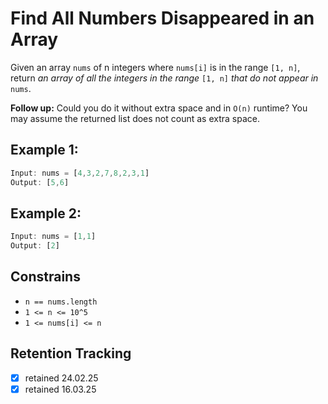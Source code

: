 # Find All Numbers Disappeared in an Array

Given an array `nums` of n integers where `nums[i]` is in the range `[1, n]`, return *an array of all the integers in the range* `[1, n]` *that do not appear in* `nums`.

**Follow up:** Could you do it without extra space and in `O(n)` runtime? You may assume the returned list does not count as extra space.

## Example 1:

```ts
Input: nums = [4,3,2,7,8,2,3,1]
Output: [5,6]
```

## Example 2:

```ts
Input: nums = [1,1]
Output: [2]
```

## Constrains

- `n == nums.length`
- `1 <= n <= 10^5`
- `1 <= nums[i] <= n`

## Retention Tracking

- [x] retained 24.02.25
- [x] retained 16.03.25